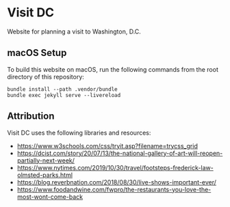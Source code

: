 # Visit DC

Website for planning a visit to Washington, D.C.

## macOS Setup

To build this website on macOS, run the following commands from the root directory of this repository:

```shell
bundle install --path .vendor/bundle
bundle exec jekyll serve --livereload
```

## Attribution

Visit DC uses the following libraries and resources:

- https://www.w3schools.com/css/tryit.asp?filename=trycss_grid
- https://dcist.com/story/20/07/13/the-national-gallery-of-art-will-reopen-partially-next-week/
- https://www.nytimes.com/2019/10/30/travel/footsteps-frederick-law-olmsted-parks.html 
- https://blog.reverbnation.com/2018/08/30/live-shows-important-ever/
- https://www.foodandwine.com/fwpro/the-restaurants-you-love-the-most-wont-come-back